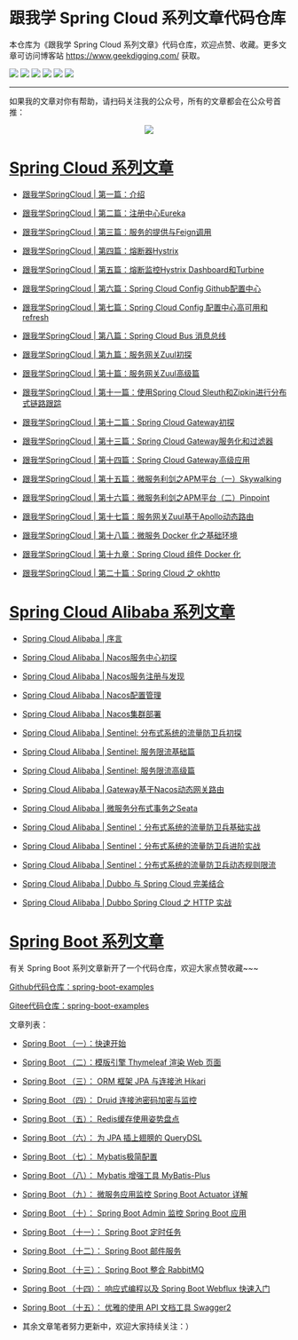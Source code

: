# 跟我学 Spring Cloud 系列文章代码仓库

本仓库为《跟我学 Spring Cloud 系列文章》代码仓库，欢迎点赞、收藏。更多文章可访问博客站 https://www.geekdigging.com/ 获取。

![](https://img.shields.io/badge/Spring%20Boot-2.1-brightgreen)
![](https://img.shields.io/badge/Mysql-5.7-blue)
![](https://img.shields.io/badge/JDK-1.8-brightgreen)
![](https://img.shields.io/badge/Maven-3.6.0-blue)
![](https://img.shields.io/badge/Spring%20Cloud-Greenwich.SR2-orange)
![](https://img.shields.io/badge/license-MPL--2.0-blue)

***

如果我的文章对你有帮助，请扫码关注我的公众号，所有的文章都会在公众号首推：

<center>
    <img src="https://cdn.geekdigging.com/wechat_qrcode_344.jpg">
</center>

# [Spring Cloud 系列文章](https://www.geekdigging.com/categories/SpringCloud)

* [跟我学SpringCloud | 第一篇：介绍](https://www.geekdigging.com/2019/08/31/597155743/)

* [跟我学SpringCloud | 第二篇：注册中心Eureka](https://www.geekdigging.com/2019/08/31/2114219821/)

* [跟我学SpringCloud | 第三篇：服务的提供与Feign调用](https://www.geekdigging.com/2019/08/31/1421851509/)

* [跟我学SpringCloud | 第四篇：熔断器Hystrix](https://www.geekdigging.com/2019/08/31/824009373/)

* [跟我学SpringCloud | 第五篇：熔断监控Hystrix Dashboard和Turbine](https://www.geekdigging.com/2019/08/31/2746365378/)

* [跟我学SpringCloud | 第六篇：Spring Cloud Config Github配置中心](https://www.geekdigging.com/2019/08/31/2949287387/)

* [跟我学SpringCloud | 第七篇：Spring Cloud Config 配置中心高可用和refresh](https://www.geekdigging.com/2019/08/31/1534935350/)

* [跟我学SpringCloud | 第八篇：Spring Cloud Bus 消息总线](https://www.geekdigging.com/2019/08/31/1728893707/)

* [跟我学SpringCloud | 第九篇：服务网关Zuul初探](https://www.geekdigging.com/2019/08/31/4066697406/)

* [跟我学SpringCloud | 第十篇：服务网关Zuul高级篇](https://www.geekdigging.com/2019/08/31/2025584890/)

* [跟我学SpringCloud | 第十一篇：使用Spring Cloud Sleuth和Zipkin进行分布式链路跟踪](https://www.geekdigging.com/2019/08/31/3982751733/)

* [跟我学SpringCloud | 第十二篇：Spring Cloud Gateway初探](https://www.geekdigging.com/2019/08/31/2648795174/)

* [跟我学SpringCloud | 第十三篇：Spring Cloud Gateway服务化和过滤器](https://www.geekdigging.com/2019/08/31/3321423307/)

* [跟我学SpringCloud | 第十四篇：Spring Cloud Gateway高级应用](https://www.geekdigging.com/2019/08/31/3508644175/)

* [跟我学SpringCloud | 第十五篇：微服务利剑之APM平台（一）Skywalking](https://www.geekdigging.com/2019/08/31/2596671143/)

* [跟我学SpringCloud | 第十六篇：微服务利剑之APM平台（二）Pinpoint](https://www.geekdigging.com/2019/08/31/20951370/)

* [跟我学SpringCloud | 第十七篇：服务网关Zuul基于Apollo动态路由](https://www.geekdigging.com/2019/09/06/350913727/)

* [跟我学SpringCloud | 第十八篇：微服务 Docker 化之基础环境](https://www.geekdigging.com/2019/09/20/2549997705/)

* [跟我学SpringCloud | 第十九章：Spring Cloud 组件 Docker 化](https://www.geekdigging.com/2019/09/21/3650141413/)

* [跟我学SpringCloud | 第二十篇：Spring Cloud 之 okhttp](https://www.geekdigging.com/2019/09/23/3025517456/)

# [Spring Cloud Alibaba 系列文章](https://www.geekdigging.com/categories/SpringCloudAlibaba/)

* [Spring Cloud Alibaba | 序言](https://www.geekdigging.com/2019/08/31/2574447504/)

* [Spring Cloud Alibaba | Nacos服务中心初探](https://www.geekdigging.com/2019/08/31/4006904047/)

* [Spring Cloud Alibaba | Nacos服务注册与发现](https://www.geekdigging.com/2019/08/31/3763985100/)

* [Spring Cloud Alibaba | Nacos配置管理](https://www.geekdigging.com/2019/08/31/3656100408/)

* [Spring Cloud Alibaba | Nacos集群部署](https://www.geekdigging.com/2019/08/31/2293861818/)

* [Spring Cloud Alibaba | Sentinel: 分布式系统的流量防卫兵初探](https://www.geekdigging.com/2019/08/31/1086201480/)

* [Spring Cloud Alibaba | Sentinel: 服务限流基础篇](https://www.geekdigging.com/2019/08/31/3540979588/)

* [Spring Cloud Alibaba | Sentinel: 服务限流高级篇](https://www.geekdigging.com/2019/08/31/1179367606/)

* [Spring Cloud Alibaba | Gateway基于Nacos动态网关路由](https://www.geekdigging.com/2019/09/02/661122041/)

* [Spring Cloud Alibaba | 微服务分布式事务之Seata](https://www.geekdigging.com/2019/09/08/1787080252/)

* [Spring Cloud Alibaba | Sentinel：分布式系统的流量防卫兵基础实战](https://www.geekdigging.com/2019/09/10/543536903/)

* [Spring Cloud Alibaba | Sentinel：分布式系统的流量防卫兵进阶实战](https://www.geekdigging.com/2019/09/10/20599420/)

* [Spring Cloud Alibaba | Sentinel：分布式系统的流量防卫兵动态规则限流](https://www.geekdigging.com/2019/09/11/20599420/)

* [Spring Cloud Alibaba | Dubbo 与 Spring Cloud 完美结合](https://www.geekdigging.com/2019/09/17/3112135178/)

* [Spring Cloud Alibaba | Dubbo Spring Cloud 之 HTTP 实战](https://www.geekdigging.com/2019/09/18/3524430571/)

# [Spring Boot 系列文章](https://www.geekdigging.com/categories/SpringBoot/)

有关 Spring Boot 系列文章新开了一个代码仓库，欢迎大家点赞收藏~~~

[Github代码仓库：spring-boot-examples](https://github.com/meteor1993/spring-boot-examples)

[Gitee代码仓库：spring-boot-examples](https://gitee.com/inwsy/spring-boot-examples)

文章列表：

* [Spring Boot （一）：快速开始](https://www.geekdigging.com/2019/09/11/2531363117/)

* [Spring Boot （二）：模版引擎 Thymeleaf 渲染 Web 页面](https://www.geekdigging.com/2019/09/16/2755709569/)

* [Spring Boot （三）： ORM 框架 JPA 与连接池 Hikari](https://www.geekdigging.com/2019/09/19/2405775053/)

* [Spring Boot （四）： Druid 连接池密码加密与监控](https://www.geekdigging.com/2019/09/22/1068168916/)

* [Spring Boot （五）： Redis缓存使用姿势盘点](https://www.geekdigging.com/2019/09/24/2171701522/)

* [Spring Boot （六）： 为 JPA 插上翅膀的 QueryDSL](https://www.geekdigging.com/2019/09/26/1814805575/)

* [Spring Boot （七）： Mybatis极简配置](https://www.geekdigging.com/2019/09/28/3684964092/)

* [Spring Boot （八）： Mybatis 增强工具 MyBatis-Plus](https://www.geekdigging.com/2019/09/29/2160851131/)

* [Spring Boot （九）： 微服务应用监控 Spring Boot Actuator 详解](https://www.geekdigging.com/2019/09/30/3362349187/)

* [Spring Boot （十）： Spring Boot Admin 监控 Spring Boot 应用](https://www.geekdigging.com/2019/10/01/3649490045/)

* [Spring Boot （十一）： Spring Boot 定时任务](https://www.geekdigging.com/2019/10/06/3308794317/)

* [Spring Boot （十二）： Spring Boot 邮件服务](https://www.geekdigging.com/2019/10/07/3113346683/)

* [Spring Boot （十三）： Spring Boot 整合 RabbitMQ](http://www.geekdigging.com/2019/10/08/3448388748/)

* [Spring Boot （十四）： 响应式编程以及 Spring Boot Webflux 快速入门](http://www.geekdigging.com/2019/10/09/2115479772/)

* [Spring Boot （十五）： 优雅的使用 API 文档工具 Swagger2](http://www.geekdigging.com/2019/10/10/2115479772/)

* 其余文章笔者努力更新中，欢迎大家持续关注：）